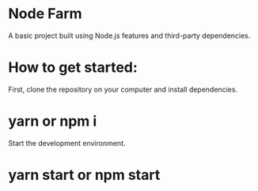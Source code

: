 # Node Farm
A basic project built using Node.js features and third-party dependencies.
# How to get started:
First, clone the repository on your computer and install dependencies.
# yarn or npm i
Start the development environment.
# yarn start or npm start
